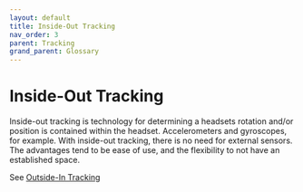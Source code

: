 ```yaml
---
layout: default
title: Inside-Out Tracking
nav_order: 3
parent: Tracking
grand_parent: Glossary
---
```

# Inside-Out Tracking

Inside-out tracking is technology for determining a headsets rotation and/or position is contained within the headset. Accelerometers and gyroscopes, for example. With inside-out tracking, there is no need for external sensors. The advantages tend to be ease of use, and the flexibility to not have an established space. 

See [Outside-In Tracking](OutsideInTracking.md)
